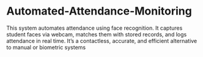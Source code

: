 # Automated-Attendance-Monitoring
This system automates attendance using face recognition. It captures student faces via webcam, matches them with stored records, and logs attendance in real time. It’s a contactless, accurate, and efficient alternative to manual or biometric systems
